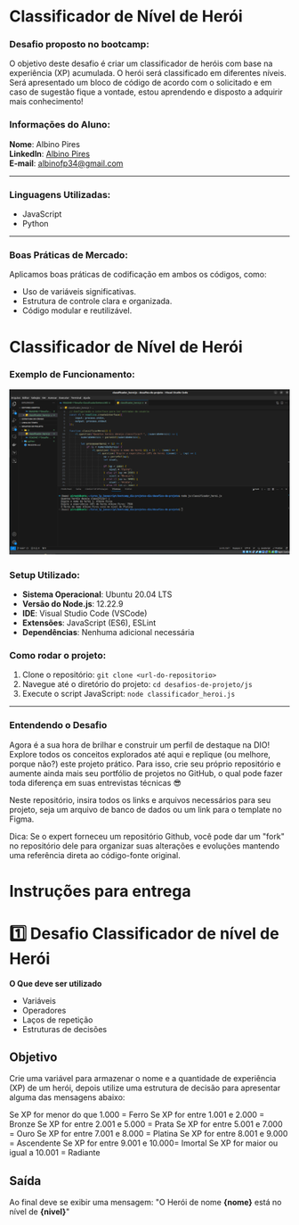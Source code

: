 # Classificador de Nível de Herói

### Desafio proposto no bootcamp:

O objetivo deste desafio é criar um classificador de heróis com base na experiência (XP) acumulada. 
O herói será classificado em diferentes níveis. Será apresentado um bloco de código de acordo com 
o solicitado e em caso de sugestão fique a vontade, estou aprendendo e disposto a adquirir mais
conhecimento!

### Informações do Aluno:

**Nome**: Albino Pires  
**LinkedIn**: [Albino Pires](https://www.linkedin.com/in/albino-pires-b188391b3)  
**E-mail**: albinofp34@gmail.com

---

### Linguagens Utilizadas:

- JavaScript
- Python

---

### Boas Práticas de Mercado:

Aplicamos boas práticas de codificação em ambos os códigos, como:
- Uso de variáveis significativas.
- Estrutura de controle clara e organizada.
- Código modular e reutilizável.

# Classificador de Nível de Herói

### Exemplo de Funcionamento:

![Exemplo de Funcionamento](./js/funcionamentoJS.png)


### Setup Utilizado:

- **Sistema Operacional**: Ubuntu 20.04 LTS
- **Versão do Node.js**: 12.22.9
- **IDE**: Visual Studio Code (VSCode)
- **Extensões**: JavaScript (ES6), ESLint
- **Dependências**: Nenhuma adicional necessária

### Como rodar o projeto:

1. Clone o repositório: `git clone <url-do-repositorio>`
2. Navegue até o diretório do projeto: `cd desafios-de-projeto/js`
3. Execute o script JavaScript: `node classificador_heroi.js`


---

### Entendendo o Desafio
 
Agora é a sua hora de brilhar e construir um perfil de destaque na DIO! Explore todos os conceitos explorados até aqui e replique (ou melhore, porque não?) este projeto prático. Para isso, crie seu próprio repositório e aumente ainda mais seu portfólio de projetos no GitHub, o qual pode fazer toda diferença em suas entrevistas técnicas 😎
 
Neste repositório, insira todos os links e arquivos necessários para seu projeto, seja um arquivo de banco de dados ou um link para o template no Figma.
 
Dica: Se o expert forneceu um repositório Github, você pode dar um "fork" no repositório dele para organizar suas alterações e evoluções mantendo uma referência direta ao código-fonte original.
 
# Instruções para entrega
# 1️⃣ Desafio Classificador de nível de Herói

**O Que deve ser utilizado**

- Variáveis
- Operadores
- Laços de repetição
- Estruturas de decisões

## Objetivo

Crie uma variável para armazenar o nome e a quantidade de experiência (XP) de um herói, depois utilize uma estrutura de decisão para apresentar alguma das mensagens abaixo:

Se XP for menor do que 1.000 = Ferro
Se XP for entre 1.001 e 2.000 = Bronze
Se XP for entre 2.001 e 5.000 = Prata
Se XP for entre 5.001 e 7.000 = Ouro
Se XP for entre 7.001 e 8.000 = Platina
Se XP for entre 8.001 e 9.000 = Ascendente
Se XP for entre 9.001 e 10.000= Imortal
Se XP for maior ou igual a 10.001 = Radiante

## Saída

Ao final deve se exibir uma mensagem:
"O Herói de nome **{nome}** está no nível de **{nivel}**"
